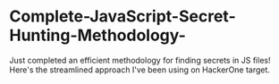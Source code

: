 # Complete-JavaScript-Secret-Hunting-Methodology-
Just completed an efficient methodology for finding secrets in JS files! Here's the streamlined approach I've been using on HackerOne target.
